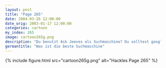 ```yaml
---
layout: post
title: "Page 265"
date: 2004-03-26 12:00:00
date_orig: 2003-01-17 12:00:00
categories: cartoon
my_index: 265
image: cartoon265g.png
description: "Du benutzt Ask Jeeves als Suchmaschine? Du solltest google benutzen Google ist für Warmduscher Gut! Dann frag Jeeves welche Suchmaschine die beste ist Okay. Jeeves lass mich nicht hängen Was ist die beste Suchmaschine? Resultat #1: Dogpile.com Dogpile? Was zum Teufel ist das Den Namen mag ich aber schon. Jeeves, du Verräter Hackles Preston"
germantitle: "Was ist die beste Suchmaschine"
---
```


{% include figure.html src="cartoon265g.png" alt="Hackles Page 265"  %}
